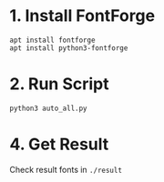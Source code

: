 # 1. Install FontForge

```
apt install fontforge
apt install python3-fontforge
```

# 2. Run Script

```
python3 auto_all.py
```

# 4. Get Result

Check result fonts in `./result`